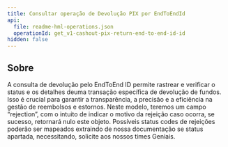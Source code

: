 ```yaml
---
title: Consultar operação de Devolução PIX por EndToEndId
api:
  file: readme-hml-operations.json
  operationId: get_v1-cashout-pix-return-end-to-end-id-id
hidden: false
---
```

## Sobre

A consulta de devolução pelo EndToEnd ID permite rastrear e verificar o status e os detalhes deuma transação específica de devolução de fundos. Isso é crucial para garantir a transparência, a precisão
e a eficiência na gestão de reembolsos e estornos. Neste modelo, teremos um campo “rejection”, com o
intuito de indicar o motivo da rejeição caso ocorra, se sucesso, retornará nulo este objeto. Possíveis
status codes de rejeições poderão ser mapeados extraindo de nossa documentação se status apartada,
necessitando, solicite aos nossos times Geniais.